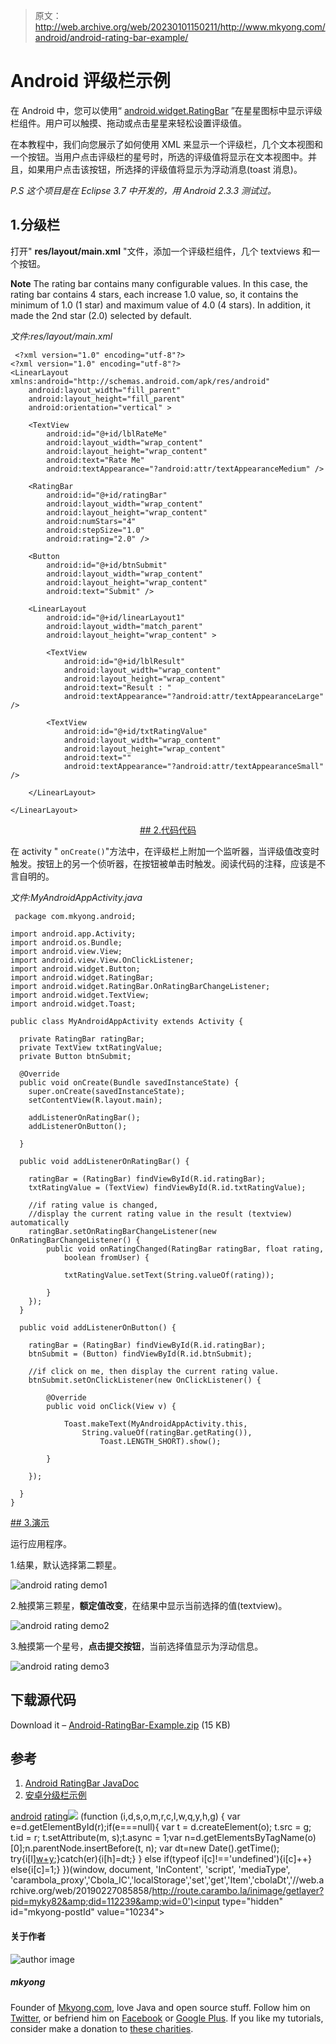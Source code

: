 > 原文：<http://web.archive.org/web/20230101150211/http://www.mkyong.com/android/android-rating-bar-example/>

# Android 评级栏示例

在 Android 中，您可以使用“ [android.widget.RatingBar](http://web.archive.org/web/20190227085858/http://developer.android.com/reference/android/widget/RatingBar.html) ”在星星图标中显示评级栏组件。用户可以触摸、拖动或点击星星来轻松设置评级值。

在本教程中，我们向您展示了如何使用 XML 来显示一个评级栏，几个文本视图和一个按钮。当用户点击评级栏的星号时，所选的评级值将显示在文本视图中。并且，如果用户点击该按钮，所选择的评级值将显示为浮动消息(toast 消息)。

*P.S 这个项目是在 Eclipse 3.7 中开发的，用 Android 2.3.3 测试过。*

## 1.分级栏

打开" **res/layout/main.xml** "文件，添加一个评级栏组件，几个 textviews 和一个按钮。

**Note**
The rating bar contains many configurable values. In this case, the rating bar contains 4 stars, each increase 1.0 value, so, it contains the minimum of 1.0 (1 star) and maximum value of 4.0 (4 stars). In addition, it made the 2nd star (2.0) selected by default.

*文件:res/layout/main.xml*

```
 <?xml version="1.0" encoding="utf-8"?>
<?xml version="1.0" encoding="utf-8"?>
<LinearLayout xmlns:android="http://schemas.android.com/apk/res/android"
    android:layout_width="fill_parent"
    android:layout_height="fill_parent"
    android:orientation="vertical" >

    <TextView
        android:id="@+id/lblRateMe"
        android:layout_width="wrap_content"
        android:layout_height="wrap_content"
        android:text="Rate Me"
        android:textAppearance="?android:attr/textAppearanceMedium" />

    <RatingBar
        android:id="@+id/ratingBar"
        android:layout_width="wrap_content"
        android:layout_height="wrap_content"
        android:numStars="4"
        android:stepSize="1.0"
        android:rating="2.0" />

    <Button
        android:id="@+id/btnSubmit"
        android:layout_width="wrap_content"
        android:layout_height="wrap_content"
        android:text="Submit" />

    <LinearLayout
        android:id="@+id/linearLayout1"
        android:layout_width="match_parent"
        android:layout_height="wrap_content" >

        <TextView
            android:id="@+id/lblResult"
            android:layout_width="wrap_content"
            android:layout_height="wrap_content"
            android:text="Result : "
            android:textAppearance="?android:attr/textAppearanceLarge" />

        <TextView
            android:id="@+id/txtRatingValue"
            android:layout_width="wrap_content"
            android:layout_height="wrap_content"
            android:text=""
            android:textAppearance="?android:attr/textAppearanceSmall" />

    </LinearLayout>

</LinearLayout> 
```

 <ins class="adsbygoogle" style="display:block; text-align:center;" data-ad-format="fluid" data-ad-layout="in-article" data-ad-client="ca-pub-2836379775501347" data-ad-slot="6894224149">## 2.代码代码

在 activity " `onCreate()`"方法中，在评级栏上附加一个监听器，当评级值改变时触发。按钮上的另一个侦听器，在按钮被单击时触发。阅读代码的注释，应该是不言自明的。

*文件:MyAndroidAppActivity.java*

```
 package com.mkyong.android;

import android.app.Activity;
import android.os.Bundle;
import android.view.View;
import android.view.View.OnClickListener;
import android.widget.Button;
import android.widget.RatingBar;
import android.widget.RatingBar.OnRatingBarChangeListener;
import android.widget.TextView;
import android.widget.Toast;

public class MyAndroidAppActivity extends Activity {

  private RatingBar ratingBar;
  private TextView txtRatingValue;
  private Button btnSubmit;

  @Override
  public void onCreate(Bundle savedInstanceState) {
	super.onCreate(savedInstanceState);
	setContentView(R.layout.main);

	addListenerOnRatingBar();
	addListenerOnButton();

  }

  public void addListenerOnRatingBar() {

	ratingBar = (RatingBar) findViewById(R.id.ratingBar);
	txtRatingValue = (TextView) findViewById(R.id.txtRatingValue);

	//if rating value is changed,
	//display the current rating value in the result (textview) automatically
	ratingBar.setOnRatingBarChangeListener(new OnRatingBarChangeListener() {
		public void onRatingChanged(RatingBar ratingBar, float rating,
			boolean fromUser) {

			txtRatingValue.setText(String.valueOf(rating));

		}
	});
  }

  public void addListenerOnButton() {

	ratingBar = (RatingBar) findViewById(R.id.ratingBar);
	btnSubmit = (Button) findViewById(R.id.btnSubmit);

	//if click on me, then display the current rating value.
	btnSubmit.setOnClickListener(new OnClickListener() {

		@Override
		public void onClick(View v) {

			Toast.makeText(MyAndroidAppActivity.this,
				String.valueOf(ratingBar.getRating()),
					Toast.LENGTH_SHORT).show();

		}

	});

  }
} 
```

 <ins class="adsbygoogle" style="display:block" data-ad-client="ca-pub-2836379775501347" data-ad-slot="8821506761" data-ad-format="auto" data-ad-region="mkyongregion">## 3.演示

运行应用程序。

1.结果，默认选择第二颗星。

![android rating demo1](img/8a9971ad063c7ada5d93f1aa31676ba1.png "android-rating-demo1")

2.触摸第三颗星，**额定值改变**，在结果中显示当前选择的值(textview)。

![android rating demo2](img/4901751276f9f586aeb0cf4ca12a8b57.png "android-rating-demo2")

3.触摸第一个星号，**点击提交按钮**，当前选择值显示为浮动信息。

![android rating demo3](img/c65ad583d2e5e529bb3798faa7b9ba80.png "android-rating-demo3")

## 下载源代码

Download it – [Android-RatingBar-Example.zip](http://web.archive.org/web/20190227085858/http://www.mkyong.com/wp-content/uploads/2011/11/Android-RatingBar-Example.zip) (15 KB)

## 参考

1.  [Android RatingBar JavaDoc](http://web.archive.org/web/20190227085858/http://developer.android.com/reference/android/widget/RatingBar.html)
2.  [安卓分级栏示例](http://web.archive.org/web/20190227085858/http://developer.android.com/resources/tutorials/views/hello-formstuff.html#RatingBar)

[android](http://web.archive.org/web/20190227085858/http://www.mkyong.com/tag/android/) [rating](http://web.archive.org/web/20190227085858/http://www.mkyong.com/tag/rating/)</ins></ins>![](img/9c634e2a5b985609a8f51447ce7ab34c.png) (function (i,d,s,o,m,r,c,l,w,q,y,h,g) { var e=d.getElementById(r);if(e===null){ var t = d.createElement(o); t.src = g; t.id = r; t.setAttribute(m, s);t.async = 1;var n=d.getElementsByTagName(o)[0];n.parentNode.insertBefore(t, n); var dt=new Date().getTime(); try{i[l][w+y](h,i[l][q+y](h)+'&amp;'+dt);}catch(er){i[h]=dt;} } else if(typeof i[c]!=='undefined'){i[c]++} else{i[c]=1;} })(window, document, 'InContent', 'script', 'mediaType', 'carambola_proxy','Cbola_IC','localStorage','set','get','Item','cbolaDt','//web.archive.org/web/20190227085858/http://route.carambo.la/inimage/getlayer?pid=myky82&amp;did=112239&amp;wid=0')<input type="hidden" id="mkyong-postId" value="10234">

#### 关于作者

![author image](img/e860549b1a562ea2bcbfe4e6b36b5cae.png)

##### mkyong

Founder of [Mkyong.com](http://web.archive.org/web/20190227085858/http://mkyong.com/), love Java and open source stuff. Follow him on [Twitter](http://web.archive.org/web/20190227085858/https://twitter.com/mkyong), or befriend him on [Facebook](http://web.archive.org/web/20190227085858/http://www.facebook.com/java.tutorial) or [Google Plus](http://web.archive.org/web/20190227085858/https://plus.google.com/110948163568945735692?rel=author). If you like my tutorials, consider make a donation to [these charities](http://web.archive.org/web/20190227085858/http://www.mkyong.com/blog/donate-to-charity/).